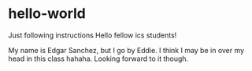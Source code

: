 # hello-world
Just following instructions
Hello fellow ics students!

My name is Edgar Sanchez, but I go by Eddie. 
I think I may be in over my head in this class hahaha. Looking forward to it though.
